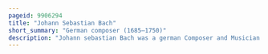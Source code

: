 ```yaml
---
pageid: 9906294
title: "Johann Sebastian Bach"
short_summary: "German composer (1685–1750)"
description: "Johann sebastian Bach was a german Composer and Musician from the late Baroque Period. He is well known for his orchestral Music such as the Brandenburg Concertos Solo instrumental Works such as the Cello Suites and Sonatas and Partitas for Solo Violin Keyboard works such as the Goldberg Variations and the well-tempered Clavier organ works such as the Schu."
---
```

